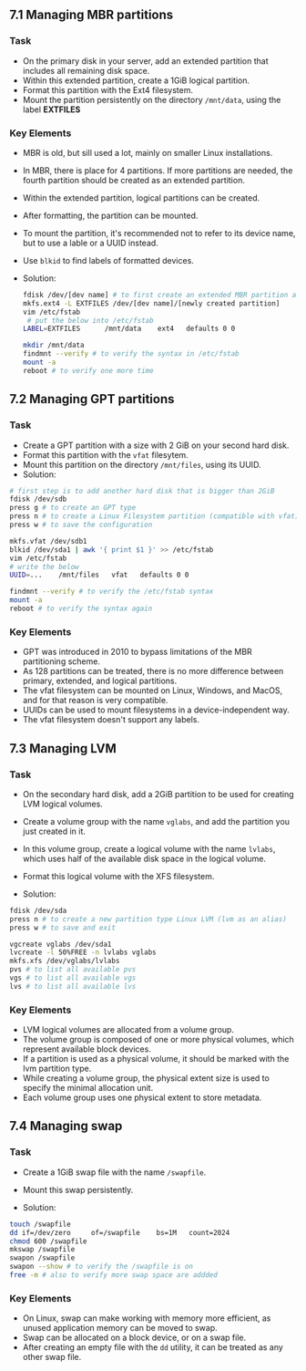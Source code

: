 ## 7.1 Managing MBR partitions
### Task
- On the primary disk in your server, add an extended partition that includes all remaining disk space.
- Within this extended partition, create a 1GiB logical partition.
- Format this partition with the Ext4 filesystem.
- Mount the partition persistently on the directory `/mnt/data`, using the label **EXTFILES**

### Key Elements
- MBR is old, but sill used a lot, mainly on smaller Linux installations.
- In MBR, there is place for 4 partitions. If more partitions are needed, the fourth partition should be created as an extended partition.
- Within the extended partition, logical partitions can be created.
- After formatting, the partition can be mounted.
- To mount the partition, it's recommended not to refer to its device name, but to use a lable or a UUID instead.
- Use `blkid` to find labels of formatted devices.

- Solution:
    ```bash
    fdisk /dev/[dev name] # to first create an extended MBR partition and then create a new logical partition
    mkfs.ext4 -L EXTFILES /dev/[dev name]/[newly created partition]
    vim /etc/fstab
     # put the below into /etc/fstab
    LABEL=EXTFILES      /mnt/data    ext4   defaults 0 0

    mkdir /mnt/data
    findmnt --verify # to verify the syntax in /etc/fstab
    mount -a
    reboot # to verify one more time
    ```

## 7.2 Managing GPT partitions
### Task
- Create a GPT partition with a size with 2 GiB on your second hard disk.
- Format this partition with the `vfat` filesytem.
- Mount this partition on the directory `/mnt/files`, using its UUID.
- Solution:

```bash
# first step is to add another hard disk that is bigger than 2GiB
fdisk /dev/sdb 
press g # to create an GPT type
press n # to create a Linux Filesystem partition (compatible with vfat)
press w # to save the configuration

mkfs.vfat /dev/sdb1
blkid /dev/sda1 | awk '{ print $1 }' >> /etc/fstab
vim /etc/fstab 
# write the below
UUID=...    /mnt/files   vfat   defaults 0 0

findmnt --verify # to verify the /etc/fstab syntax
mount -a 
reboot # to verify the syntax again
```

### Key Elements
- GPT was introduced in 2010 to bypass limitations of the MBR partitioning scheme.
- As 128 partitions can be treated, there is no more difference between primary, extended, and logical partitions.
- The vfat filesystem can be mounted on Linux, Windows, and MacOS, and for that reason is very compatible.
- UUIDs can be used to mount filesystems in a device-independent way.
- The vfat filesystem doesn't support any labels.

## 7.3 Managing LVM
### Task
- On the secondary hard disk, add a 2GiB partition to be used for creating LVM logical volumes.
- Create a volume group with the name `vglabs`, and add the partition you just created in it.
- In this volume group, create a logical volume with the name `lvlabs`, which uses half of the available disk space in the logical volume.
- Format this logical volume with the XFS filesystem.

- Solution:
```bash
fdisk /dev/sda
press n # to create a new partition type Linux LVM (lvm as an alias)
press w # to save and exit

vgcreate vglabs /dev/sda1
lvcreate -l 50%FREE -n lvlabs vglabs
mkfs.xfs /dev/vglabs/lvlabs
pvs # to list all available pvs
vgs # to list all available vgs
lvs # to list all available lvs
```

### Key Elements
- LVM logical volumes are allocated from a volume group.
- The volume group is composed of one or more physical volumes, which represent available block devices.
- If a partition is used as a physical volume, it should be marked with the lvm partition type.
- While creating a volume group, the physical extent size is used to specify the minimal allocation unit.
- Each volume group uses one physical extent to store metadata.

## 7.4 Managing swap
### Task
- Create a 1GiB swap file with the name `/swapfile`.
- Mount this swap persistently.

- Solution:

```bash
touch /swapfile
dd if=/dev/zero     of=/swapfile    bs=1M   count=2024
chmod 600 /swapfile
mkswap /swapfile
swapon /swapfile
swapon --show # to verify the /swapfile is on
free -m # also to verify more swap space are addded
```

### Key Elements
- On Linux, swap can make working with memory more efficient, as unused application memory can be moved to swap.
- Swap can be allocated on a block device, or on a swap file.
- After creating an empty file with the `dd` utility, it can be treated as any other swap file.